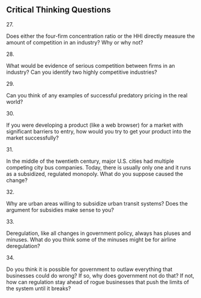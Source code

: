 ## Critical Thinking Questions

27\.

Does either the four-firm concentration ratio or the HHI directly
measure the amount of competition in an industry? Why or why not?

28\.

What would be evidence of serious competition between firms in an
industry? Can you identify two highly competitive industries?

29\.

Can you think of any examples of successful predatory pricing in the
real world?

30\.

If you were developing a product (like a web browser) for a market with
significant barriers to entry, how would you try to get your product
into the market successfully?

31\.

In the middle of the twentieth century, major U.S. cities had multiple
competing city bus companies. Today, there is usually only one and it
runs as a subsidized, regulated monopoly. What do you suppose caused the
change?

32\.

Why are urban areas willing to subsidize urban transit systems? Does the
argument for subsidies make sense to you?

33\.

Deregulation, like all changes in government policy, always has pluses
and minuses. What do you think some of the minuses might be for airline
deregulation?

34\.

Do you think it is possible for government to outlaw everything that
businesses could do wrong? If so, why does government not do that? If
not, how can regulation stay ahead of rogue businesses that push the
limits of the system until it breaks?
